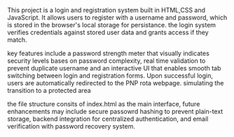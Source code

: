 This project is a login and registration system built in HTML,CSS and JavaScript. 
It allows users to register with a username and password, which is stored in the browser's local storage
for persistance. 
the login system verifies credentials against stored user data and grants access if they match. 

key features include a password strength meter that visually indicates security levels bases on password complexity,
real time validation to prevent duplicate username and an interactive UI that enables smooth tab switching between login
and registration forms. 
Upon successful login, users are automatically redirected to the PNP rota webpage. simulating the transition to a protected area 

the file structure consits of index.html as the main interface, future enhancements may include secure passowrd
hashing to prevent plain-text storage, backend integration for centralized authentication, and email verification
with password recovery system. 
